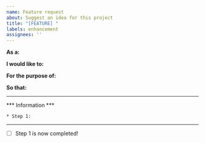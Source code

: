 ```yaml
---
name: Feature request
about: Suggest an idea for this project
title: "[FEATURE] "
labels: enhancement
assignees: ''
---
```


**As a:**  

**I would like to:**

**For the purpose of:**  

**So that:**  

---

*** Information ***

    * Step 1: 

---

- [ ] Step 1 is now completed!